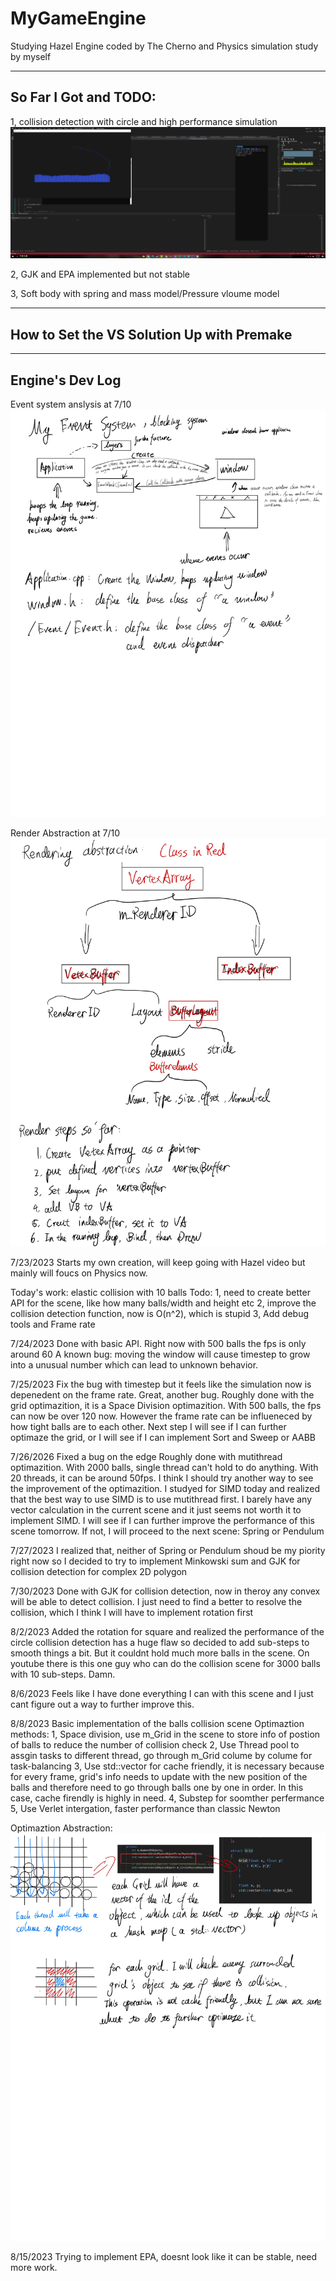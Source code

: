 # MyGameEngine
Studying Hazel Engine coded by The Cherno and Physics simulation study by myself

****
## So Far I Got and TODO:
1, collision detection with circle and high performance simulation
![alt text](https://github.com/voidiii/MyGameEngine/blob/main/CodeStructNotebook/Circle_Collision_detection.png?raw=true)

2, GJK and EPA implemented but not stable

3, Soft body with spring and mass model/Pressure vloume model

****
## How to Set the VS Solution Up with Premake
 

****
## Engine's Dev Log

Event system anslysis at 7/10
![alt text](https://github.com/voidiii/MyGameEngine/blob/main/CodeStructNotebook/Event_system_note.jpg?raw=true)

Render Abstraction at 7/10
![alt text](https://github.com/voidiii/MyGameEngine/blob/main/CodeStructNotebook/Render_Abstraction_note.jpg?raw=true)

7/23/2023
Starts my own creation, will keep going with Hazel video but mainly will foucs on Physics now.

Today's work: elastic collision with 10 balls
Todo: 
1, need to create better API for the scene, like how many balls/width and height etc
2, improve the collision detection function, now is O(n^2), which is stupid
3, Add debug tools and Frame rate 

7/24/2023
Done with basic API. Right now with 500 balls the fps is only around 60
A known bug: moving the window will cause timestep to grow into a unusual number which can lead to unknown behavior. 

7/25/2023
Fix the bug with timestep but it feels like the simulation now is depenedent on the frame rate. Great, another bug.
Roughly done with the grid optimazition, it is a Space Division optimazition. With 500 balls, the fps can now be over 120 now. However the frame rate can be influeneced by how tight balls are to each other. 
Next step I will see if I can further optimaze the grid, or I will see if I can implement Sort and Sweep or AABB

7/26/2026
Fixed a bug on the edge
Roughly done with mutithread optimazition. With 2000 balls, single thread can't hold to do anything. With 20 threads, it can be around 50fps. I think I should try another way to see the improvement of the optimazition. 
I studyed for SIMD today and realized that the best way to use SIMD is to use mutithread first. I barely have any vector calculation in the current scene and it just seems not worth it to implement SIMD. I will see if I can further improve the performance of this scene tomorrow. If not, I will proceed to the next scene: Spring or Pendulum

7/27/2023
I realized that, neither of Spring or Pendulum shoud be my piority right now so I decided to try to implement Minkowski sum and GJK for collision detection for complex 2D polygon

7/30/2023
Done with GJK for collision detection, now in theroy any convex will be able to detect collision. I just need to find a better to resolve the collision, which I think I will have to implement rotation first

8/2/2023
Added the rotation for square and realized the performance of the circle collision detection has a huge flaw so decided to add sub-steps to smooth things a bit. But it couldnt hold much more balls in the scene. On youtube there is this one guy who can do the collision scene for 3000 balls with 10 sub-steps. Damn. 

8/6/2023
Feels like I have done everything I can with this scene and I just cant figure out a way to further improve this. 

8/8/2023
Basic implementation of the balls collision scene
Optimaztion methods:
    1, Space division, use m_Grid in the scene to store info of postion of balls to reduce the number of collision check
    2, Use Thread pool to assgin tasks to different thread, go through m_Grid colume by colume for task-balancing
    3, Use std::vector for cache friendly, it is necessary because for every frame, grid's info needs to update with the new position of the balls and therefore need to go through balls one by one in order. In this case, cache firendly is highly in need.
    4, Substep for soomther perfermance 
    5, Use Verlet intergation, faster performance than classic Newton

Optimaztion Abstraction:
![alt text](https://github.com/voidiii/MyGameEngine/blob/main/CodeStructNotebook/Grid.jpg?raw=true)

8/15/2023
Trying to implement EPA, doesnt look like it can be stable, need more work. 